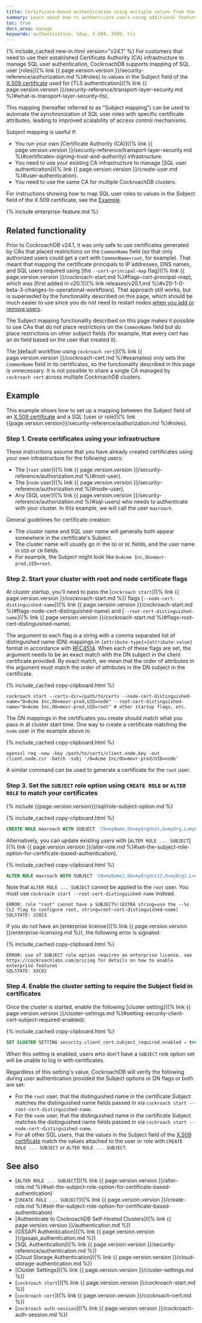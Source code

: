 ```yaml
---
title: Certificate-based authentication using multiple values from the X.509 Subject field
summary: Learn about how to authenticate users using additional features already present in your X.509 security certificates
toc: true
docs_area: manage
keywords: authentication, ldap, X.509, X509, tls
---
```


{% include_cached new-in.html version="v24.1" %} For customers that need to use their established Certificate Authority (CA) infrastructure to manage SQL user authentication, CockroachDB supports mapping of SQL user [roles]({% link {{ page.version.version }}/security-reference/authorization.md %}#roles) to values in the Subject field of the [X.509 certificate](https://en.wikipedia.org/wiki/X.509) used for [TLS authentication]({% link {{ page.version.version }}/security-reference/transport-layer-security.md %}#what-is-transport-layer-security-tls).

This mapping (hereafter referred to as "Subject mapping") can be used to automate the synchronization of SQL user roles with specific certificate attributes, leading to improved scalability of access control mechanisms.

Subject mapping is useful if:

- You run your own [Certificate Authority (CA)]({% link {{ page.version.version }}/security-reference/transport-layer-security.md %}#certificates-signing-trust-and-authority) infrastructure.
- You need to use your existing CA infrastructure to manage [SQL user authentication]({% link {{ page.version.version }}/create-user.md %}#user-authentication).
- You need to use the same CA for multiple CockroachDB clusters.

For instructions showing how to map SQL user roles to values in the Subject field of the X.509 certificate, see the [Example](#example).

{% include enterprise-feature.md %}

## Related functionality

Prior to CockroachDB v24.1, it was only safe to use certificates generated by CAs that placed restrictions on the `CommonName` field (so that only authorized users could get a cert with `CommonName=root`, for example). That meant that mapping the certificate principals to IP addresses, DNS names, and SQL users required using [the `--cert-principal-map` flag]({% link {{ page.version.version }}/cockroach-start.md %}#flags-cert-principal-map), which was [first added in v20.1]({% link releases/v20.1.md %}#v20-1-0-beta-3-changes-to-operational-workflows). That approach still works, but is superseded by the functionality described on this page, which should be much easier to use since you do not need to restart nodes [when you add or remove users](#step-3-set-the-subject-role-option-using-create-role-or-alter-role-to-match-your-certificates).

The Subject mapping functionality described on this page makes it possible to use CAs that do not place restrictions on the `CommonName` field but do place restrictions on other subject fields (for example, that every cert has an `OU` field based on the user that created it).

The [default workflow using `cockroach cert`]({% link {{ page.version.version }}/cockroach-cert.md %}#examples) only sets the `CommonName` field in its certificates, so the functionality described in this page is unnecessary. It is not possible to share a single CA managed by `cockroach cert` across multiple CockroachDB clusters.

## Example

This example shows how to set up a mapping between the Subject field of an [X.509 certificate](https://en.wikipedia.org/wiki/X.509) and a SQL [user or role]({% link {{page.version.version}}/security-reference/authorization.md %}#roles).

### Step 1. Create certificates using your infrastructure

These instructions assume that you have already created certificates using your own infrastructure for the following users:

- The [`root` user]({% link {{ page.version.version }}/security-reference/authorization.md %}#root-user).
- The [`node` user]({% link {{ page.version.version }}/security-reference/authorization.md %}#node-user).
- Any [SQL user]({% link {{ page.version.version }}/security-reference/authorization.md %}#sql-users) who needs to authenticate with your cluster. In this example, we will call the user `maxroach`.

General guidelines for certificate creation:

- The cluster name and SQL user name will generally both appear somewhere in the certificate's Subject.
- The cluster name will usually go in the `OU` or `DC` fields, and the user name in `UID` or `CN` fields.
- For example, the Subject might look like `O=Acme Inc,OU=movr-prod,UID=root`.

### Step 2. Start your cluster with root and node certificate flags

At cluster startup, you'll need to pass the [`cockroach start`]({% link {{ page.version.version }}/cockroach-start.md %}) flags [`--node-cert-distinguished-name`]({% link {{ page.version.version }}/cockroach-start.md %}#flags-node-cert-distinguished-name) and [`--root-cert-distinguished-name`]({% link {{ page.version.version }}/cockroach-start.md %}#flags-root-cert-distinguished-name).

The argument to each flag is a string with a comma separated list of distinguished name (DN) mappings in `{attribute-type}={attribute-value}` format in accordance with [RFC4514](https://www.rfc-editor.org/rfc/rfc4514). When each of these flags are set, the argument needs to be an exact match with the DN subject in the client certificate provided. By exact match, we mean that the order of attributes in the argument must match the order of attributes in the DN subject in the certificate.

{% include_cached copy-clipboard.html %}
~~~ shell
cockroach start --certs-dir=/path/to/certs --node-cert-distinguished-name="O=Acme Inc,OU=movr-prod,UID=node" --root-cert-distinguished-name="O=Acme Inc,OU=movr-prod,UID=root" # other startup flags, etc.
~~~

The DN mappings in the certificates you create should match what you pass in at cluster start time. One way to create a certificate matching the `node` user in the example above is:

{% include_cached copy-clipboard.html %}
~~~ shell
openssl req -new -key /path/to/certs/client.node.key -out client.node.csr -batch -subj '/O=Acme Inc/OU=movr-prod/UID=node'
~~~

A similar command can be used to generate a certificate for the `root` user.

### Step 3. Set the `SUBJECT` role option using `CREATE ROLE` or `ALTER ROLE` to match your certificates

{% include {{page.version.version}}/sql/role-subject-option.md %}

{% include_cached copy-clipboard.html %}
~~~ sql
CREATE ROLE maxroach WITH SUBJECT 'CN=myName,OU=myOrgUnit,O=myOrg,L=myLocality,ST=myState,C=myCountry' LOGIN;
~~~

Alternatively, you can update existing users with [`ALTER ROLE ... SUBJECT`]({% link {{ page.version.version }}/alter-role.md %}#set-the-subject-role-option-for-certificate-based-authentication).

{% include_cached copy-clipboard.html %}
~~~ sql
ALTER ROLE maxroach WITH SUBJECT 'CN=myName2,OU=myOrgUnit2,O=myOrg2,L=myLocality2,ST=myState2,C=myCountry2' LOGIN;
~~~

Note that `ALTER ROLE ... SUBJECT` cannot be applied to the `root` user. You must use `cockroach start --root-cert-distinguished-name` instead.

~~~
ERROR: role "root" cannot have a SUBJECT%!(EXTRA string=use the --%s CLI flag to configure root, string=root-cert-distinguished-name)
SQLSTATE: 22023
~~~

If you do not have an [enterprise license]({% link {{ page.version.version }}/enterprise-licensing.md %}), the following error is signaled:

{% include_cached copy-clipboard.html %}
~~~
ERROR: use of SUBJECT role option requires an enterprise license. see https://cockroachlabs.com/pricing for details on how to enable enterprise features
SQLSTATE: XXC02
~~~

### Step 4. Enable the cluster setting to require the Subject field in certificates

Once the cluster is started, enable the following [cluster setting]({% link {{ page.version.version }}/cluster-settings.md %}#setting-security-client-cert-subject-required-enabled):

{% include_cached copy-clipboard.html %}
~~~ sql
SET CLUSTER SETTING security.client_cert.subject_required.enabled = true;
~~~

When this setting is enabled, users who don't have a `SUBJECT` role option set will be unable to log in with certificates.

Regardless of this setting's value, CockroachDB will verify the following during user authentication provided the Subject options or DN flags or both are set:

- For the `root` user, that the distinguished name in the certificate Subject matches the distinguished name fields passed in via `cockroach start --root-cert-distinguished-name`.
- For the `node` user, that the distinguished name in the certificate Subject matches the distinguished name fields passed in via `cockroach start --node-cert-distinguished-name`.
- For all other SQL users, that the values in the Subject field of the [X.509 certificate](https://en.wikipedia.org/wiki/X.509) match the values attached to the user or role with `CREATE ROLE ... SUBJECT` or `ALTER ROLE ... SUBJECT`.

## See also

- [`ALTER ROLE ... SUBJECT`]({% link {{ page.version.version }}/alter-role.md %}#set-the-subject-role-option-for-certificate-based-authentication)
- [`CREATE ROLE ... SUBJECT`]({% link {{ page.version.version }}/create-role.md %}#set-the-subject-role-option-for-certificate-based-authentication)
- [Authenticate to CockroachDB Self-Hosted Clusters]({% link {{ page.version.version }}/authentication.md %})
- [GSSAPI Authentication]({% link {{ page.version.version }}/gssapi_authentication.md %})
- [SQL Authentication]({% link {{ page.version.version }}/security-reference/authentication.md %})
- [Cloud Storage Authentication]({% link {{ page.version.version }}/cloud-storage-authentication.md %})
- [Cluster Settings]({% link {{ page.version.version }}/cluster-settings.md %})
- [`cockroach start`]({% link {{ page.version.version }}/cockroach-start.md %})
- [`cockroach cert`]({% link {{ page.version.version }}/cockroach-cert.md %})
- [`cockroach auth-session`]({% link {{ page.version.version }}/cockroach-auth-session.md %})
